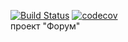 [![Build Status](https://travis-ci.org/KirillDan/job4j_forum.svg?branch=develop)](https://travis-ci.org/KirillDan/job4j_forum)
[![codecov](https://codecov.io/gh/KirillDan/job4j_forum/branch/develop/graph/badge.svg?token=MLS0UI3CT8)](https://codecov.io/gh/KirillDan/job4j_forum)
<br/>
проект "Форум" 
